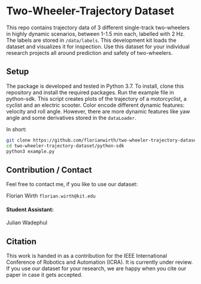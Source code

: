 # Two-Wheeler-Trajectory Dataset
This repo contains trajectory data of 3 different single-track two-wheelers in highly dynamic scenarios, between 1-1.5 min each, labelled with 2 Hz. The labels are stored in `/data/labels`. This development kit loads the dataset and visualizes it for inspection. Use this dataset for your individual research projects all around prediction and safety of two-wheelers.

## Setup
The package is developed and tested in Python 3.7. To install, clone this repository and install the required packages. 
Run the example file in python-sdk.
This script creates plots of the trajectory of a motorcyclist, a cyclist and an electric scooter.
Color encode different dynamic features: velocity and roll angle. However, there are more dynamic features like yaw angle and some derivatives stored in the `dataLoader`. 

In short:
```bash
git clone https://github.com/florianwirth/two-wheeler-trajectory-dataset
cd two-wheeler-trajectory-dataset/python-sdk
python3 example.py
```

## Contribution / Contact
Feel free to contact me, if you like to use our dataset:

Florian Wirth `florian.wirth@kit.edu`

#### Student Assistant:

Julian Wadephul

## Citation

This work is handed in as a contribution for the IEEE International Conference of Robotics and Automation (ICRA). 
It is currently under review. 
If you use our dataset for your research, we are happy when you cite our paper in case it gets accepted. 
